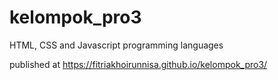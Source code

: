 # kelompok_pro3
HTML, CSS and Javascript programming languages

published at https://fitriakhoirunnisa.github.io/kelompok_pro3/
